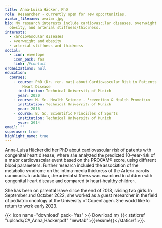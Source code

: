 ```yaml
---
title: Anna-Luisa Häcker, PhD
role: Researcher - currently open for new opportunities.
avatar_filename: avatar.jpg
bio: My research interests include cardiovascular diseases, overweight and
  obesity, and arterial stiffness/thickness.
interests:
  - cardiovascular diseases
  - overweight and obesity
  - arterial stiffness and thickness
social:
  - icon: envelope
    icon_pack: fas
    link: /#contact
organizations: null
education:
  courses:
    - course: PhD (Dr. rer. nat) about Cardiovascular Risk in Patients with Congenital
        Heart Disease
      institution: Technical University of Munich
      year: 2020
    - course: M. Sc. Health Science - Prevention & Health Promotion
      institution: Technical University of Munich
      year: 2016
    - course: B. Sc. Scientific Principles of Sports
      institution: Technical University of Munich
      year: 2014
email: ""
superuser: true
highlight_name: true
---
```


Anna-Luisa Häcker did her PhD about cardiovascular risk of patients with congenital heart disease, where she analyzed the predicted 10-year-risk of a major cardiovascular event based on the PROCAM® score, using different blood parameters. Further research included the association of the metabolic syndrome on the intima-media thickness of the Arteria carotis communis. In addition, the arterial stiffness was examined in children with congenital heart disease and compared to heart-healthy children. 

She has been on parental leave since the end of 2018, raising two girls. In September and October 2022, she worked as a guest researcher in the field of pediatric oncology at the University of Copenhagen. She would like to return to work early 2023. 



{{< icon name="download" pack="fas" >}} Download my {{< staticref "uploads/CV_Anna_Häcker.pdf" "newtab" >}}resumé{{< /staticref >}}.
